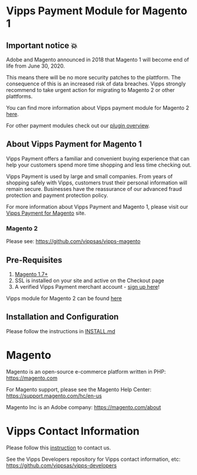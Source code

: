 # Vipps Payment Module for Magento 1

## Important notice 💥
Adobe and Magento announced in 2018 that Magento 1 will become end of life from June 30, 2020. 

This means there will be no more security patches to the plattform. 
The consequence of this is an increased risk of data breaches.
Vipps strongly recommend to take urgent action for migrating to Magento 2 or other plattforms. 

You can find more information about Vipps payment module for Magento 2 [here](https://github.com/vippsas/vipps-magento).

For other payment modules check out our [plugin overview](https://github.com/vippsas/vipps-developers#plugins).

## About Vipps Payment for Magento 1

Vipps Payment offers a familiar and convenient buying experience that can help your customers spend more time shopping and less time checking out.

Vipps Payment is used by large and small companies. From years of shopping safely with Vipps, customers trust their personal information will remain secure.  Businesses have the reassurance of our advanced fraud protection and payment protection policy.

For more information about Vipps Payment and Magento 1, please visit our [Vipps Payment for Magento](https://www.vipps.no/bedrift/vipps-pa-nett) site.

### Magento 2

Please see: https://github.com/vippsas/vipps-magento

## Pre-Requisites
1. [Magento 1.7+](https://devdocs.magento.com/guides/m1x/install/installing_install.html)
1. SSL is installed on your site and active on the Checkout page
1. A verified Vipps Payment merchant account - [sign up here](https://vippsbedrift.no/signup/vippspanett/)!

Vipps module for Magento 2 can be found [here](https://github.com/vippsas/vipps-magento)

## Installation and Configuration

Please follow the instructions in [INSTALL.md](INSTALL.md)

# Magento

Magento is an open-source e-commerce platform written in PHP: https://magento.com

For Magento support, please see the Magento Help Center: https://support.magento.com/hc/en-us

Magento Inc is an Adobe company: https://magento.com/about

# Vipps Contact Information

Please follow this [instruction](https://github.com/vippsas/vipps-developers/blob/master/contact.md) to contact us.

See the Vipps Developers repository for Vipps contact information, etc: https://github.com/vippsas/vipps-developers
